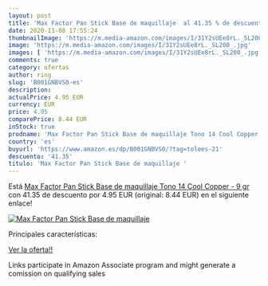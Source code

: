 ```yaml
---
layout: post
title: 'Max Factor Pan Stick Base de maquillaje  al 41.35 % de descuento'
date: 2020-11-08 17:55:24
thumbnailImage: 'https://m.media-amazon.com/images/I/31Y2sUEe8rL._SL200_.jpg'
image: 'https://m.media-amazon.com/images/I/31Y2sUEe8rL._SL200_.jpg'
images: [ 'https://m.media-amazon.com/images/I/31Y2sUEe8rL._SL200_.jpg' ]
comments: true
category: ofertas
author: ring
slug: 'B001GNBVS0-es'
description:
actualPrice: 4.95 EUR
currency: EUR
price: 4.95
comparePrice: 8.44 EUR
inStock: true
prodname: 'Max Factor Pan Stick Base de maquillaje Tono 14 Cool Copper - 9 gr'
country: 'es'
buyurl: 'https://www.amazon.es/dp/B001GNBVS0/?tag=tolees-21'
descuento: '41.35'
titulo: 'Max Factor Pan Stick Base de maquillaje '
---
```


Está [Max Factor Pan Stick Base de maquillaje Tono 14 Cool Copper - 9 gr](https://www.amazon.es/dp/B001GNBVS0/?tag=tolees-21) con 41.35 de descuento por 4.95 EUR (original: 8.44 EUR) en el siguiente enlace!

[![Max Factor Pan Stick Base de maquillaje ](https://m.media-amazon.com/images/I/31Y2sUEe8rL._SL200_.jpg)](https://www.amazon.es/dp/B001GNBVS0/?tag=tolees-21)

Principales características:


[Ver la oferta!!](https://www.amazon.es/dp/B001GNBVS0/?tag=tolees-21)

Links participate in Amazon Associate program and might generate a comission on qualifying sales


